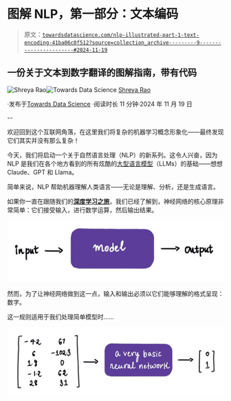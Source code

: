 # 图解 NLP，第一部分：文本编码

> 原文：[`towardsdatascience.com/nlp-illustrated-part-1-text-encoding-41ba06c0f512?source=collection_archive---------9-----------------------#2024-11-19`](https://towardsdatascience.com/nlp-illustrated-part-1-text-encoding-41ba06c0f512?source=collection_archive---------9-----------------------#2024-11-19)

## 一份关于文本到数字翻译的图解指南，带有代码

[](https://medium.com/@shreya.rao?source=post_page---byline--41ba06c0f512--------------------------------)![Shreya Rao](https://medium.com/@shreya.rao?source=post_page---byline--41ba06c0f512--------------------------------)[](https://towardsdatascience.com/?source=post_page---byline--41ba06c0f512--------------------------------)![Towards Data Science](https://towardsdatascience.com/?source=post_page---byline--41ba06c0f512--------------------------------) [Shreya Rao](https://medium.com/@shreya.rao?source=post_page---byline--41ba06c0f512--------------------------------)

·发布于[Towards Data Science](https://towardsdatascience.com/?source=post_page---byline--41ba06c0f512--------------------------------) ·阅读时长 11 分钟·2024 年 11 月 19 日

--

欢迎回到这个互联网角落，在这里我们将复杂的机器学习概念形象化——最终发现它们其实并没有那么复杂！

今天，我们将启动一个关于自然语言处理（NLP）的新系列。这令人兴奋，因为 NLP 是我们在各个地方看到的所有炫酷的[大型语言模型](https://www.cloudflare.com/learning/ai/what-is-large-language-model/)（LLMs）的基础——想想 Claude、GPT 和 Llama。

简单来说，NLP 帮助机器理解人类语言——无论是理解、分析，还是生成语言。

如果你一直在跟随我们的[**深度学习之旅**](https://medium.com/@shreya.rao/list/ae6c27de1640)，我们已经了解到，神经网络的核心原理非常简单：它们接受输入，进行数学运算，然后输出结果。

![](img/68b144801983a8a8c5159de20bede192.png)

然而，为了让神经网络做到这一点，输入和输出必须以它们能够理解的格式呈现：数字。

这一规则适用于我们处理简单模型时……

![](img/5e5a33c51e8ae7ff3aca98f3e06aded5.png)
